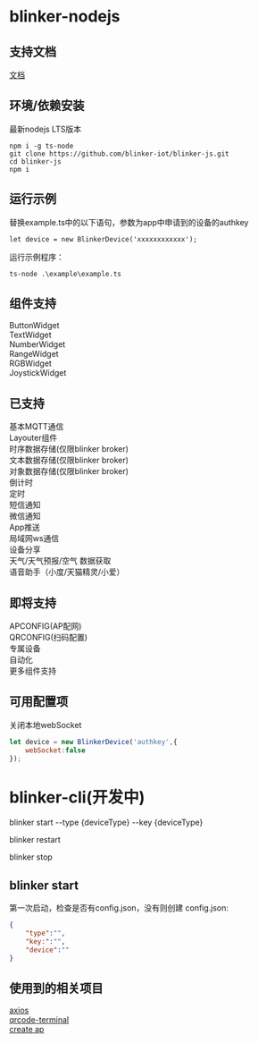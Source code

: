 # blinker-nodejs  

## 支持文档  
[文档](https://diandeng.tech/doc/javascript-support)  

## 环境/依赖安装  
最新nodejs LTS版本  
```
npm i -g ts-node
git clone https://github.com/blinker-iot/blinker-js.git
cd blinker-js
npm i
```

## 运行示例  

替换example.ts中的以下语句，参数为app中申请到的设备的authkey  
```
let device = new BlinkerDevice('xxxxxxxxxxxx');
```
运行示例程序：  
```
ts-node .\example\example.ts
```

## 组件支持  
ButtonWidget  
TextWidget  
NumberWidget  
RangeWidget  
RGBWidget  
JoystickWidget  

## 已支持  
基本MQTT通信  
Layouter组件  
时序数据存储(仅限blinker broker)    
文本数据存储(仅限blinker broker)    
对象数据存储(仅限blinker broker)  
倒计时  
定时  
短信通知  
微信通知  
App推送  
局域网ws通信  
设备分享  
天气/天气预报/空气 数据获取  
语音助手（小度/天猫精灵/小爱）  

## 即将支持  
APCONFIG(AP配网)  
QRCONFIG(扫码配置)   
专属设备  
自动化  
更多组件支持  

## 可用配置项  
关闭本地webSocket  
```js
let device = new BlinkerDevice('authkey',{
    webSocket:false
});
```


# blinker-cli(开发中)  

blinker start --type {deviceType} --key {deviceType}  

blinker restart

blinker stop


## blinker start  

第一次启动，检查是否有config.json，没有则创建
config.json:

``` json
{
    "type":"",
    "key:":"",
    "device":""
}
```


## 使用到的相关项目  
[axios](https://github.com/axios/axios)  
[qrcode-terminal](https://github.com/gtanner/qrcode-terminal)  
[create ap](https://github.com/oblique/create_ap)  